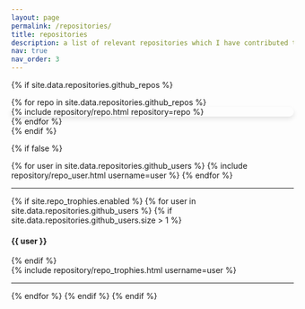 ```yaml
---
layout: page
permalink: /repositories/
title: repositories
description: a list of relevant repositories which I have contributed to.
nav: true
nav_order: 3
---
```


<style>
  .grey-block {
    background-color: var(--global-card-bg-color);
    border-radius: 10px; 
    box-shadow: 0 4px 8px rgba(0,0,0,0.1);
  }
</style>

{% if site.data.repositories.github_repos %}
<div class="repositories d-flex flex-wrap flex-md-row flex-column justify-content-between align-items-center">
  {% for repo in site.data.repositories.github_repos %}
    <div class="grey-block">
      {% include repository/repo.html repository=repo %}
    </div>
  {% endfor %}
</div>
{% endif %}
<br>

{% if false %}
<div class="repositories d-flex flex-wrap flex-md-row flex-column justify-content-between align-items-center">
  {% for user in site.data.repositories.github_users %}
    {% include repository/repo_user.html username=user %}
  {% endfor %}
</div>

---

{% if site.repo_trophies.enabled %}
{% for user in site.data.repositories.github_users %}
  {% if site.data.repositories.github_users.size > 1 %}
  <h4>{{ user }}</h4>
  {% endif %}
  <div class="repositories d-flex flex-wrap flex-md-row flex-column justify-content-between align-items-center">
  {% include repository/repo_trophies.html username=user %}
  </div>

  ---

{% endfor %}
{% endif %}
{% endif %}
